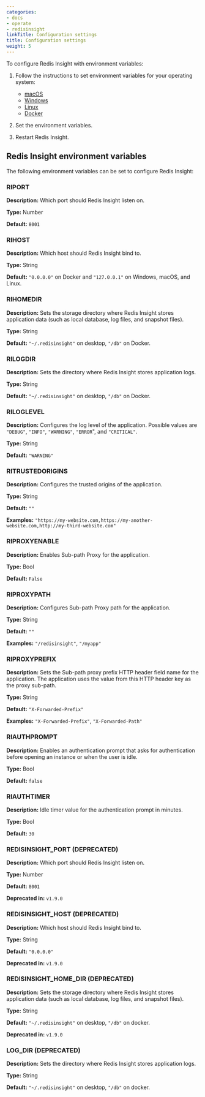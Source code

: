 ```yaml
---
categories:
- docs
- operate
- redisinsight
linkTitle: Configuration settings
title: Configuration settings
weight: 5
---
```

To configure Redis Insight with environment variables:

1. Follow the instructions to set environment variables for your operating system:

    - [macOS](https://apple.stackexchange.com/a/106814)
    - [Windows](https://www.architectryan.com/2018/08/31/how-to-change-environment-variables-on-windows-10/)
    - [Linux](https://askubuntu.com/a/58828)
    - [Docker](https://docs.docker.com/engine/reference/commandline/run/#set-environment-variables--e---env---env-file)

1. Set the environment variables.
1. Restart Redis Insight.

## Redis Insight environment variables

The following environment variables can be set to configure Redis Insight:

### RIPORT

**Description:** Which port should Redis Insight listen on.

**Type:**        Number

**Default:**     `8001`

### RIHOST

**Description:** Which host should Redis Insight bind to.

**Type:**        String

**Default:**     `"0.0.0.0"` on Docker and `"127.0.0.1"` on Windows, macOS, and Linux.

### RIHOMEDIR

**Description:** Sets the storage directory where Redis Insight stores application data (such as local database, log files, and snapshot files).

**Type:**        String

**Default:**     `"~/.redisinsight"` on desktop, `"/db"` on Docker.

### RILOGDIR

**Description:** Sets the directory where Redis Insight stores application logs.

**Type:**        String

**Default:**     `"~/.redisinsight"` on desktop, `"/db"` on Docker.


### RILOGLEVEL

**Description:** Configures the log level of the application. Possible values are `"DEBUG"`, `"INFO"`, `"WARNING"`, `"ERROR`", and `"CRITICAL"`.

**Type:**        String

**Default:**     `"WARNING"`


### RITRUSTEDORIGINS

**Description:** Configures the trusted origins of the application.

**Type:**        String

**Default:**     `""`

**Examples:**     `"https://my-website.com,https://my-another-website.com,http://my-third-website.com"`
 
### RIPROXYENABLE

**Description:** Enables Sub-path Proxy for the application.

**Type:**        Bool

**Default:**    `False`


### RIPROXYPATH

**Description:** Configures Sub-path Proxy path for the application. 

**Type:**        String

**Default:**     `""`

**Examples:**     `"/redisinsight"`, `"/myapp"`

### RIPROXYPREFIX

**Description:** Sets the Sub-path proxy prefix HTTP header field name for the application. The application uses the value from this HTTP header key as the proxy sub-path. 

**Type:**        String

**Default:**     `"X-Forwarded-Prefix"`

**Examples:**     `"X-Forwarded-Prefix"`, `"X-Forwarded-Path"` 

### RIAUTHPROMPT

**Description:** Enables an authentication prompt that asks for authentication before opening an instance or when the user is idle.

**Type:** Bool

**Default:** `false`


### RIAUTHTIMER

**Description:** Idle timer value for the authentication prompt in minutes.

**Type:** Bool

**Default:** `30`


### REDISINSIGHT_PORT (DEPRECATED)

**Description:** Which port should Redis Insight listen on.

**Type:**        Number

**Default:**     `8001`

**Deprecated in:** `v1.9.0`

### REDISINSIGHT_HOST (DEPRECATED)

**Description:** Which host should Redis Insight bind to.

**Type:**        String

**Default:**     `"0.0.0.0"`

**Deprecated in:** `v1.9.0`

### REDISINSIGHT_HOME_DIR (DEPRECATED)

**Description:** Sets the storage directory where Redis Insight stores application data (such as local database, log files, and snapshot files).

**Type:**          String

**Default:**       `"~/.redisinsight"` on desktop, `"/db"` on docker.

**Deprecated in:** `v1.9.0`

### LOG_DIR (DEPRECATED)

**Description:** Sets the directory where Redis Insight stores application logs.

**Type:**        String

**Default:**     `"~/.redisinsight"` on desktop, `"/db"` on docker.